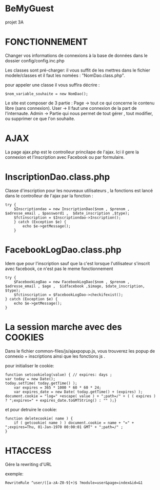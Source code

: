 # BeMyGuest
projet 3A




#    FONCTIONNEMENT

Changer vos informations de connexions à la base de données dans le dossier config/config.inc.php

Les classes sont pré-charger: il vous suffit de les mettres dans le fichier modele/classes et il faut les nomées : "NomDao.class.php".

pour appeler une classe il vous suffira décrire :
	
	$nom_variable_souhaite = new NomDao();

Le site est composer de 3 partie :
	Page -> tout ce qui concerne le contenu libre (sans connexion).
	User -> Il faut une connexion de la part de l'internaute.
	Admin -> Partie qui nous permet de tout gérer , tout modifier, ou supprimer ce que l'on souhaite.

#     AJAX

La page ajax.php est le controlleur princilape de l'ajax. Ici il gere la connexion et l'inscription avec Facebook ou par formulaire.

#   InscriptionDao.class.php

Classe d'inscription pour les nouveaux utilisateurs , la fonctions est lancé dans le controlleur de l'ajax par la fonction :

	try {
		$Inscriptiondao = new InscriptionDao($nom , $prenom ,  $adresse_email , $password1 ,  $date_inscription ,$type);
		$fctinscription = $Inscriptiondao->Inscription();
		} catch (Exception $e) {
    		echo $e->getMessage();
		}


# FacebookLogDao.class.php 

Idem que pour l'inscription sauf que la c'est lorsque l'utilisateur s'inscrit avec facebook, ce n'est pas le meme fonctionnement
	
	try {
		$FacebookLogDao = new FacebookLogDao($nom , $prenom ,  $adresse_email , $age ,  $idfacebook ,$image, $date_inscription, $type);
		$fctinscription = $FacebookLogDao->checkifexist();
	} catch (Exception $e) {
    	echo $e->getMessage();
	}

# La session marche avec des COOKIES

Dans le fichier common-files/js/ajaxpopup.js, vous trouverez les popup de connexio + inscriptions ainsi que les fonctions js .

pour initialiser le cookie:

	function setcookielog(value) { // expires: days ;
    var today = new Date();
    today.setTime( today.getTime() );
        var expires = 365 * 1000 * 60 * 60 * 24;
        var expires_date = new Date( today.getTime() + (expires) );
    document.cookie = "log=" +escape( value ) + ";path=/" + ( ( expires ) ? ";expires=" + expires_date.toGMTString() : "" );}

et pour detruire le cookie:

	function deletecookie( name ) {
		if ( getcookie( name ) ) document.cookie = name + "=" + ";expires=Thu, 01-Jan-1970 00:00:01 GMT" + ";path=/" ;
	}


#    HTACCESS

Gére la rewriting d'URL

exemple: 

	RewriteRule ^user/([a-zA-Z0-9]+)$ ?module=user&page=index&id=&1
